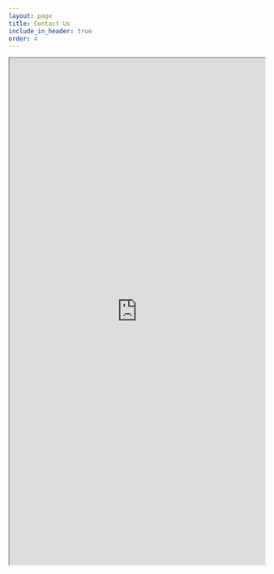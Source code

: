 ```yaml
---
layout: page
title: Contact Us
include_in_header: true
order: 4
---
```


<iframe src="https://us20.list-manage.com/contact-form?u=4c22ad06d9be5545d76b9616f&form_id=a7edcd65c133a254529b2cb89a43d66a" width="100%" height="1000px"></iframe>
